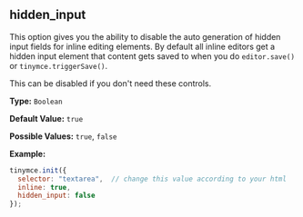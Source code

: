 ## hidden_input

This option gives you the ability to disable the auto generation of hidden input fields for inline editing elements. By default all inline editors get a hidden input element that content gets saved to when you do `editor.save()` or `tinymce.triggerSave()`.

This can be disabled if you don't need these controls.

**Type:** `Boolean`

**Default Value:** `true`

**Possible Values:** `true`, `false`

**Example:**

```js
tinymce.init({
  selector: "textarea",  // change this value according to your html
  inline: true,
  hidden_input: false
});
```
